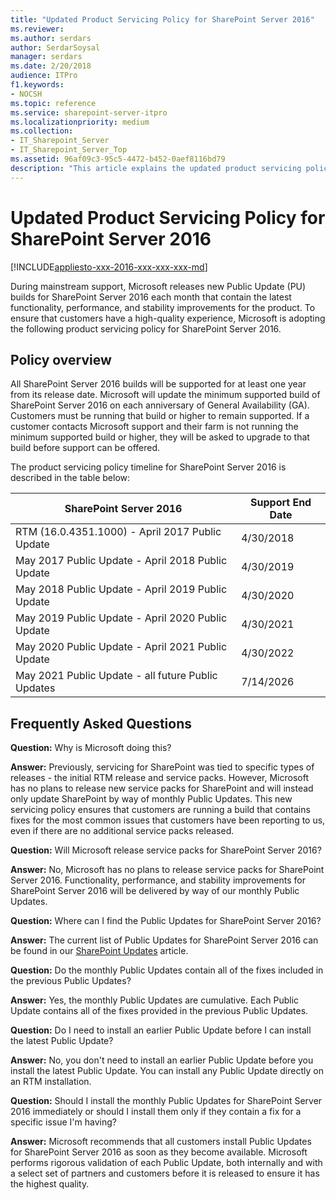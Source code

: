 ```yaml
---
title: "Updated Product Servicing Policy for SharePoint Server 2016"
ms.reviewer:
ms.author: serdars
author: SerdarSoysal
manager: serdars
ms.date: 2/20/2018
audience: ITPro
f1.keywords:
- NOCSH
ms.topic: reference
ms.service: sharepoint-server-itpro
ms.localizationpriority: medium
ms.collection:
- IT_Sharepoint_Server
- IT_Sharepoint_Server_Top
ms.assetid: 96af09c3-95c5-4472-b452-0aef8116bd79
description: "This article explains the updated product servicing policy of SharePoint Server 2016."
---
```


# Updated Product Servicing Policy for SharePoint Server 2016

[!INCLUDE[appliesto-xxx-2016-xxx-xxx-xxx-md](../includes/appliesto-xxx-2016-xxx-xxx-xxx-md.md)]

During mainstream support, Microsoft releases new Public Update (PU) builds for SharePoint Server 2016 each month that contain the latest functionality, performance, and stability improvements for the product. To ensure that customers have a high-quality experience, Microsoft is adopting the following product servicing policy for SharePoint Server 2016.

## Policy overview

All SharePoint Server 2016 builds will be supported for at least one year from its release date. Microsoft will update the minimum supported build of SharePoint Server 2016 on each anniversary of General Availability (GA). Customers must be running that build or higher to remain supported. If a customer contacts Microsoft support and their farm is not running the minimum supported build or higher, they will be asked to upgrade to that build before support can be offered.

The product servicing policy timeline for SharePoint Server 2016 is described in the table below:

|SharePoint Server 2016|Support End Date|
|---|---|
|RTM (16.0.4351.1000) - April 2017 Public Update|4/30/2018|
|May 2017 Public Update - April 2018 Public Update|4/30/2019|
|May 2018 Public Update - April 2019 Public Update|4/30/2020|
|May 2019 Public Update - April 2020 Public Update|4/30/2021|
|May 2020 Public Update - April 2021 Public Update|4/30/2022|
|May 2021 Public Update - all future Public Updates|7/14/2026|

## Frequently Asked Questions

 **Question:** Why is Microsoft doing this?

 **Answer:** Previously, servicing for SharePoint was tied to specific types of releases - the initial RTM release and service packs. However, Microsoft has no plans to release new service packs for SharePoint and will instead only update SharePoint by way of monthly Public Updates. This new servicing policy ensures that customers are running a build that contains fixes for the most common issues that customers have been reporting to us, even if there are no additional service packs released.

 **Question:** Will Microsoft release service packs for SharePoint Server 2016?

 **Answer:** No, Microsoft has no plans to release service packs for SharePoint Server 2016. Functionality, performance, and stability improvements for SharePoint Server 2016 will be delivered by way of our monthly Public Updates.

 **Question:** Where can I find the Public Updates for SharePoint Server 2016?

 **Answer:** The current list of Public Updates for SharePoint Server 2016 can be found in our [SharePoint Updates](/officeupdates/sharepoint-updates) article.

 **Question:** Do the monthly Public Updates contain all of the fixes included in the previous Public Updates?

 **Answer:** Yes, the monthly Public Updates are cumulative. Each Public Update contains all of the fixes provided in the previous Public Updates.

 **Question:** Do I need to install an earlier Public Update before I can install the latest Public Update?

 **Answer:** No, you don't need to install an earlier Public Update before you install the latest Public Update. You can install any Public Update directly on an RTM installation.

 **Question:** Should I install the monthly Public Updates for SharePoint Server 2016 immediately or should I install them only if they contain a fix for a specific issue I'm having?

 **Answer:** Microsoft recommends that all customers install Public Updates for SharePoint Server 2016 as soon as they become available. Microsoft performs rigorous validation of each Public Update, both internally and with a select set of partners and customers before it is released to ensure it has the highest quality.
